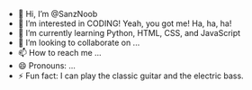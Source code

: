 - 👋 Hi, I’m @SanzNoob
- 👀 I’m interested in CODING! Yeah, you got me! Ha, ha, ha!
- 🌱 I’m currently learning Python, HTML, CSS, and JavaScript
- 💞️ I’m looking to collaborate on ...
- 📫 How to reach me ...
- 😄 Pronouns: ...
- ⚡ Fun fact: I can play the classic guitar and the electric bass.

<!---
SanzNoob/SanzNoob is a ✨ special ✨ repository because its `README.md` (this file) appears on your GitHub profile.
You can click the Preview link to take a look at your changes.
--->
